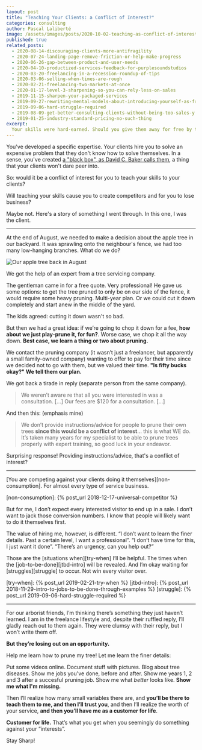 ```yaml
---
layout: post
title: "Teaching Your Clients: a Conflict of Interest?"
categories: consulting
author: Pascal Laliberté
image: /assets/images/posts/2020-10-02-teaching-as-conflict-of-interest.jpg
published: true
related_posts:
  - 2020-08-14-discouraging-clients-more-antifragility
  - 2020-07-24-landing-page-remove-friction-or-help-make-progress
  - 2020-06-26-gap-between-product-and-user-needs
  - 2020-04-10-productized-services-feedback-for-purplesoundstudios
  - 2020-03-20-freelancing-in-a-recession-roundup-of-tips
  - 2020-03-06-selling-when-times-are-rough
  - 2020-02-21-freelancing-two-markets-at-once
  - 2020-01-17-level-3-sharpening-so-you-can-rely-less-on-sales
  - 2019-11-15-sharpen-your-packaged-services
  - 2019-09-27-rewriting-mental-models-about-introducing-yourself-as-freelancer
  - 2019-09-06-hard-struggle-required
  - 2019-08-09-get-better-consulting-clients-without-being-too-sales-y
  - 2019-01-25-industry-standard-pricing-no-such-thing
excerpt:
  Your skills were hard-earned. Should you give them away for free by teaching others? Wouldn't that be a conflict of interest for you? Quite the opposite![.]() Here's a story where I was the client, this time.
---
```


You've developed a specific expertise. Your clients hire you to solve an expensive problem that they don't know how to solve themselves. In a sense, you've created [a "black box", as David C. Baker calls them][black-box], a thing that your clients won't dare peer into.

[black-box]: https://clientcon.servedontsell.com/talks/understanding-and-using-your-leverage-in-advisory-work/?ah=tewqcqwC

So: would it be a conflict of interest for you to teach your skills to your clients?

Will teaching your skills cause you to create competitors and for you to lose business?

Maybe not. Here's a story of something I went through. In this one, I was the client.

---

At the end of August, we needed to make a decision about the apple tree in our backyard. It was sprawling onto the neighbour's fence, we had too many low-hanging branches. What do we do?

![Our apple tree back in August](/assets/images/posts/2020-10-02-teaching-as-conflict-of-interest-01.jpg)

We got the help of an expert from a tree servicing company.

The gentleman came in for a free quote. Very professional! He gave us some options: to get the tree pruned to only be on our side of the fence, it would require some heavy pruning. Multi-year plan. Or we could cut it down completely and start anew in the middle of the yard.

The kids agreed: cutting it down wasn't so bad.

But then we had a great idea: if we’re going to chop it down for a fee, **how about we just play-prune it, for fun?**. Worse case, we chop it all the way down. **Best case, we learn a thing or two about pruning.**

We contact the pruning company (it wasn’t just a freelancer, but apparently a small family-owned company) wanting to offer to pay for their time since we decided not to go with them, but we valued their time. **"Is fifty bucks okay?" We tell them our plan.**

We got back a tirade in reply (separate person from the same company).

> We weren’t aware re that all you were interested in was a consultation. […] Our fees are $120 for a consultation. […]

And then this: (emphasis mine)

> We don’t provide instructions/advice for people to prune their own trees **since this would be a conflict of interest**… this is what WE do. It’s taken many years for my specialist to be able to prune trees properly with expert training, so good luck in your endeavor.

Surprising response! Providing instructions/advice, that's a conflict of interest?

---

[You are competing against your clients doing it themselves][non-consumption]. For almost every type of service business.

[non-consumption]: {% post_url 2018-12-17-universal-competitor %}

But for me, I don’t expect every interested visitor to end up in a sale. I don’t want to jack those conversion numbers. I know that people will likely want to do it themselves first.

The value of hiring me, however, is different. “I don’t want to learn the finer details. Past a certain level, I want a professional”. “I don’t have time for this, I just want it done”. “There’s an urgency, can you help out?”

Those are the [situations when][try-when] I’ll be helpful. The times when the [job-to-be-done][jtbd-intro] will be revealed. And I’m okay waiting for [struggles][struggle] to occur. Not win every visitor over.

[try-when]: {% post_url 2019-02-21-try-when %}
[jtbd-intro]: {% post_url 2018-11-29-intro-to-jobs-to-be-done-through-examples %}
[struggle]: {% post_url 2019-09-06-hard-struggle-required %}

---

For our arborist friends, I’m thinking there’s something they just haven’t learned. I am in the freelance lifestyle and, despite their ruffled reply, I’ll gladly reach out to them again. They were clumsy with their reply, but I won’t write them off.

**But they’re losing out on an opportunity.**

Help me learn how to prune my tree! Let me learn the finer details:

Put some videos online. Document stuff with pictures. Blog about tree diseases. Show me jobs you've done, before and after. Show me years 1, 2 and 3 after a succesful pruning job. Show me what _better_ looks like. **Show me what I'm missing.**

Then I’ll realize how many small variables there are, and **you’ll be there to teach them to me, and then I’ll trust you**, and then I’ll realize the worth of your service, **and then you’ll have me as a customer for life**.

**Customer for life.** That’s what you get when you seemingly do something against your “interests”.

Stay Sharp!
